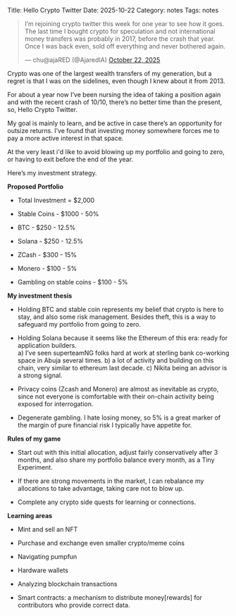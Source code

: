 Title: Hello Crypto Twitter
Date: 2025-10-22
Category: notes
Tags: notes

<blockquote class="twitter-tweet"><p lang="en" dir="ltr">I’m rejoining crypto twitter this week for one year to see how it goes.<br>The last time I bought crypto for speculation and not international money transfers was probably in 2017, before the crash that year. <br>Once I was back even, sold off everything and never bothered again.</p>&mdash; chu@ajaRED (@AjaredIA) <a href="https://twitter.com/AjaredIA/status/1980990182234149343?ref_src=twsrc%5Etfw">October 22, 2025</a></blockquote> <script async src="https://platform.twitter.com/widgets.js" charset="utf-8"></script>

Crypto was one of the largest wealth transfers of my generation, but a regret is that I was on the sidelines, even though I knew about it from 2013. 

For about a year now I’ve been nursing the idea of taking a position again and with the recent crash of 10/10, there’s no better time than the present, so, Hello Crypto Twitter.

My goal is mainly to learn, and be active in case there’s an opportunity for outsize returns. I’ve found that investing money somewhere forces me to pay a more active interest in  that space.

At the very least i'd like to avoid blowing up my portfolio and going to zero, or having to exit before the end of the year.

Here’s my investment strategy. 

**Proposed Portfolio**

- Total Investment = $2,000

- Stable Coins - $1000 - 50%

- BTC - $250 - 12.5%

- Solana - $250 - 12.5%

- ZCash - $300 - 15%

- Monero - $100 - 5%

- Gambling on stable coins - $100 - 5%

**My investment thesis**

- Holding  BTC and stable coin represents my belief that crypto is here to stay, and also some risk management. Besides theft, this is a way to safeguard my portfolio from going to zero.

- Holding Solana because it seems like the Ethereum of this era: ready for application builders. \
	a) I’ve seen superteamNG folks hard at work at sterling bank co-working space in Abuja several times.
	b) a lot of activity and building on this chain, very similar to ethereum last decade. 
	c) Nikita being an advisor is a strong signal.
- Privacy coins (Zcash and Monero) are almost as inevitable as crypto, since not everyone is comfortable with their on-chain activity being exposed for interrogation.
- Degenerate gambling. I hate losing money, so 5% is a great marker of the margin of pure financial risk I typically have appetite for.

**Rules of my game**

- Start out with this initial allocation, adjust fairly conservatively after 3 months, and also share my portfolio balance every month, as a Tiny Experiment.

- If there are strong movements in the market, I can rebalance my allocations to take advantage, taking care not to blow up.

- Complete any crypto side quests for learning or connections.

**Learning areas**

- Mint and sell an NFT

- Purchase and exchange even smaller  crypto/meme coins

- Navigating pumpfun

- Hardware wallets

- Analyzing blockchain transactions

- Smart contracts: a mechanism to distribute money[rewards] for contributors who provide correct data.
